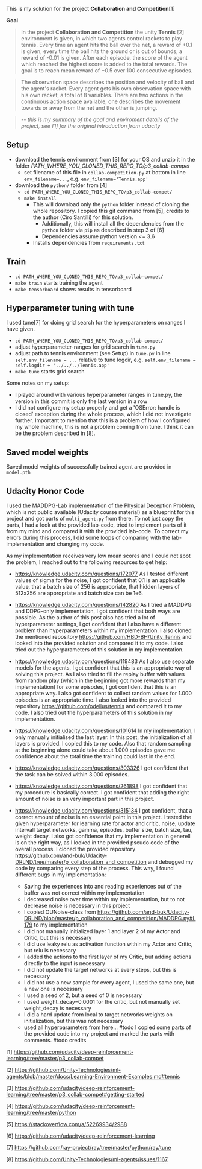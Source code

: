 This is my solution for the project **Collaboration and Competition**[1]

**Goal**
> In the project **Collaboration and Competition** the unity **Tennis** [2] environment is given, in which two agents control rackets to play tennis. Every time an agent hits the ball over the net, a reward of +0.1 is given, every time the ball hits the ground or is out of bounds, a reward of -0.01 is given. After each episode, the score of the agent which reached the highest score is added to the total rewards. The goal is to reach mean reward of +0.5 over 100 consecutive episodes.

> The observation space describes the position and velocity of ball and the agent's racket. Every agent gets his own observation space with his own racket, a total of 8 variables.
> There are two actions in the continuous action space available, one describes the movement towards or away from the net and the other is jumping.

> -- *this is my summary of the goal and enviroment details of the project, see [1] for the original introduction from udacity*

## Setup
- download the tennis environment from [3] for your OS and unzip it in the folder *PATH_WHERE_YOU_CLONED_THIS_REPO_TO/p3_collab-compet*
    - set filename of this file in `collab-competition.py` at bottom in line `env_filename=...`, e.g. `env_filename='Tennis.app'`
- download the `python/` folder from [4]
    - `cd PATH_WHERE_YOU_CLONED_THIS_REPO_TO/p3_collab-compet/`
    - `make install`
        - This will download only the `python` folder instead of cloning the whole repository. I copied this git command from [5], credits to the author (Ciro Santilli) for this solution.
            - Additionally, this will install all the dependencies from the `python` folder via `pip` as described in step 3 of [6]
            - Dependencies assume python version <= 3.6
        - Installs dependencies from `requirements.txt`

## Train
- `cd PATH_WHERE_YOU_CLONED_THIS_REPO_TO/p3_collab-compet/`
- `make train` starts training the agent
- `make tensorboard` shows results in tensorboard

## Hyperparameter tuning with tune
I used tune[7] for doing grid search for the hyperparameters on ranges I have given.
- `cd PATH_WHERE_YOU_CLONED_THIS_REPO_TO/p3_collab-compet/`
- adjust hyperparameter-ranges for grid search in `tune.py`
- adjust path to tennis environment (see Setup) in `tune.py` in line `self.env_filename = ...` relative to tune logdir, e.g. `self.env_filename = self.logdir + '../../../Tennis.app'`
- `make tune` starts grid search

Some notes on my setup:

- I played around with various hyperparameter ranges in tune.py, the version in this commit is only the last version in a row
- I did not configure my setup properly and get a 'OSError: handle is closed' exception during the whole process, which I did not investigate further. Important to mention that this is a problem of how I configured my whole machine, this is not a problem coming from tune. I think it can be the problem described in [8].

## Saved model weights
Saved model weights of successfully trained agent are provided in `model.pth`

## Udacity Honor Code
I used the MADDPG-Lab implementation of the Physical Deception Problem, which is not public available (Udacity course material) as a blueprint for this project and got parts of `multi_agent.py` from there. To not just copy the parts, I had a look at the provided lab-code, tried to implement parts of it from my mind and compared it with the provided lab-code. To correct my errors during this process, I did some loops of comparing with the lab-implementation and changing my code.

As my implementation receives very low mean scores and I could not spot the problem, I reached out to the following resources to get help:

- https://knowledge.udacity.com/questions/172077
    As I tested different values of sigma for the noise, I got confident that 0.1 is an applicable value, that a batch size of 256 is appropriate, that hidden layers of 512x256 are appropriate and batch size can be 1e6.

- https://knowledge.udacity.com/questions/142820
    As I tried a MADDPG and DDPG-only implementation, I got confident that both ways are possible. As the author of this post also has tried a lot of hyperparameter settings, I got confident that I also have a different problem than hyperparameters within my implementation. I also cloned the mentioned repository https://github.com/HBD-BH/Unity_Tennis and looked into the provided solution and compared it to my code. I also tried out the hyperparameters of this solution in my implementation.

- https://knowledge.udacity.com/questions/119483
    As I also use separate models for the agents, I got confident that this is an appropriate way of solving this project. As I also tried to fill the replay buffer with values from random play (which in the beginning got more rewards than my implementation) for some episodes, I got confident that this is an appropriate way. I also got confident to collect random values for 1.000 episodes is an appropriate time. I also looked into the provided repository https://github.com/odellus/tennis and compared it to my code. I also tried out the hyperparameters of this solution in my implementation.

- https://knowledge.udacity.com/questions/101614
    In my implementation, I only manually initialised the last layer. In this post, the initialization of all layers is provided. I copied this to my code. Also that random sampling at the beginning alone could take about 1.000 episodes gave me confidence about the total time the training could last in the end.

- https://knowledge.udacity.com/questions/303326
    I got confident that the task can be solved within 3.000 episodes.

- https://knowledge.udacity.com/questions/261898
    I got confident that my procedure is basically correct. I got confident that adding the right amount of noise is an very important part in this project.

- https://knowledge.udacity.com/questions/315134
    I got confident, that a correct amount of noise is an essential point in this project.
    I tested the given hyperparameter for learning rate for actor and critic, noise, update intervall target networks, gamma, episodes, buffer size, batch size, tau, weight decay. I also got confidence that my implementation in generell is on the right way, as I looked in the provided pseudo code of the overall process. I cloned the provided repository https://github.com/and-buk/Udacity-DRLND/tree/master/p_collaboration_and_competition and debugged my code by comparing every step of the process. This way, I found different bugs in my implementation:
    - Saving the experiences into and reading experiences out of the buffer was not correct within my implementation
    - I decreased noise over time within my implementation, but to not decrease noise is necessary in this project
    - I copied OUNoise-class from https://github.com/and-buk/Udacity-DRLND/blob/master/p_collaboration_and_competition/MADDPG.py#L179 to my implementation
    - I did not manually initialized layer 1 and layer 2 of my Actor and Critic, but this is necessary
    - I did use leaky relu as activation function within my Actor and Critic, but relu is necessary
    - I added the actions to the first layer of my Critic, but adding actions directly to the input is necessary
    - I did not update the target networks at every steps, but this is necessary
    - I did not use a new sample for every agent, I used the same one, but a new one is necessary
    - I used a seed of 2, but a seed of 0 is necessary
    - I used weight_decay=0.0001 for the critic, but not manually set weight_decay is necessary
    - I did a hard update from local to target networks weights on initialization, but this was not necessary
    - used all hyperparameters from here...
    #todo
    I copied some parts of the provided code into my project and marked the parts with comments.
    #todo credits

[1] https://github.com/udacity/deep-reinforcement-learning/tree/master/p3_collab-compet

[2] https://github.com/Unity-Technologies/ml-agents/blob/master/docs/Learning-Environment-Examples.md#tennis

[3] https://github.com/udacity/deep-reinforcement-learning/tree/master/p3_collab-compet#getting-started

[4] https://github.com/udacity/deep-reinforcement-learning/tree/master/python

[5] https://stackoverflow.com/a/52269934/2988

[6] https://github.com/udacity/deep-reinforcement-learning

[7] https://github.com/ray-project/ray/tree/master/python/ray/tune

[8] https://github.com/Unity-Technologies/ml-agents/issues/1167
